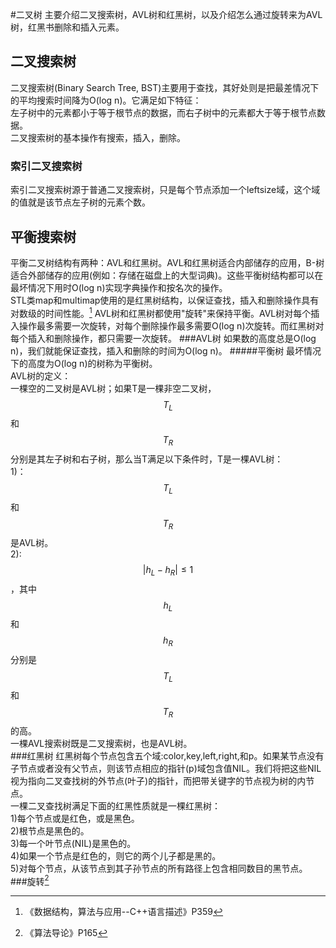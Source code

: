 #二叉树
主要介绍二叉搜索树，AVL树和红黑树，以及介绍怎么通过旋转来为AVL树，红黑书删除和插入元素。  
## 二叉搜索树

二叉搜索树\(Binary Search Tree, BST\)主要用于查找，其好处则是把最差情况下的平均搜索时间降为O\(log n\)。它满足如下特征：  
左子树中的元素都小于等于根节点的数据，而右子树中的元素都大于等于根节点数据。  
二叉搜索树的基本操作有搜索，插入，删除。

### 索引二叉搜索树

索引二叉搜索树源于普通二叉搜索树，只是每个节点添加一个leftsize域，这个域的值就是该节点左子树的元素个数。

## 平衡搜索树

平衡二叉树结构有两种：AVL和红黑树。AVL和红黑树适合内部储存的应用，B-树适合外部储存的应用\(例如：存储在磁盘上的大型词典\)。这些平衡树结构都可以在最坏情况下用时O\(log n\)实现字典操作和按名次的操作。   
STL类map和multimap使用的是红黑树结构，以保证查找，插入和删除操作具有对数级的时间性能。[^1]
AVL树和红黑树都使用"旋转"来保持平衡。AVL树对每个插入操作最多需要一次旋转，对每个删除操作最多需要O(log n)次旋转。而红黑树对每个插入和删除操作，都只需要一次旋转。
###AVL树
如果数的高度总是O(log n)，我们就能保证查找，插入和删除的时间为O(log n)。
#####平衡树
最坏情况下的高度为O(log n)的树称为平衡树。  
AVL树的定义：  
一棵空的二叉树是AVL树；如果T是一棵非空二叉树，$$T_L$$和$$T_R$$分别是其左子树和右子树，那么当T满足以下条件时，T是一棵AVL树：  
1)：$$T_L$$和$$T_R$$是AVL树。  
2): $$|h_L-h_R| \le 1$$，其中$$h_L$$和$$h_R$$分别是$$T_L$$和$$T_R$$的高。  
一棵AVL搜索树既是二叉搜索树，也是AVL树。   
###红黑树
红黑树每个节点包含五个域:color,key,left,right,和p。如果某节点没有子节点或者没有父节点，则该节点相应的指针(p)域包含值NIL。我们将把这些NIL视为指向二叉查找树的外节点(叶子)的指针，而把带关键字的节点视为树的内节点。  
一棵二叉查找树满足下面的红黑性质就是一棵红黑树：  
1)每个节点或是红色，或是黑色。   
2)根节点是黑色的。      
3)每一个叶节点(NIL)是黑色的。  
4)如果一个节点是红色的，则它的两个儿子都是黑的。  
5)对每个节点，从该节点到其子孙节点的所有路径上包含相同数目的黑节点。  
###旋转[^2]
[^1]: 《数据结构，算法与应用--C++语言描述》P359
[^2]: 《算法导论》P165
